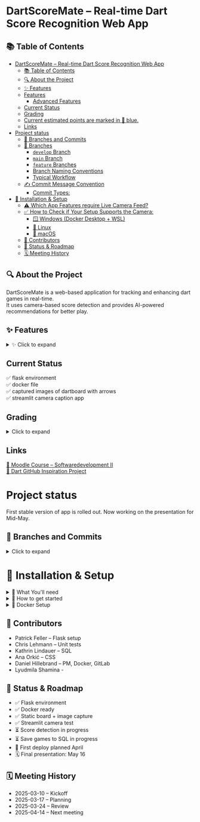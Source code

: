 # DartScoreMate – Real-time Dart Score Recognition Web App

## 📚 Table of Contents
- [DartScoreMate – Real-time Dart Score Recognition Web App](#dartscoremate--real-time-dart-score-recognition-web-app)
  - [📚 Table of Contents](#-table-of-contents)
  - [🔍 About the Project](#-about-the-project)
  - [✨ Features](#-features)
  - [Features](#features)
    - [Advanced Features](#advanced-features)
  - [Current Status](#current-status)
  - [Grading](#grading)
  - [Current estimated points are marked in 🔵 blue.](#current-estimated-points-are-marked-in--blue)
  - [Links](#links)
- [Project status](#project-status)
  - [🌳 Branches and Commits](#-branches-and-commits)
  - [🌿 Branches](#-branches)
    - [`develop` Branch](#develop-branch)
    - [`main` Branch](#main-branch)
    - [`feature` Branches](#feature-branches)
    - [Branch Naming Conventions](#branch-naming-conventions)
    - [Typical Workflow](#typical-workflow)
  - [✍️ Commit Message Convention](#️-commit-message-convention)
    - [Commit Types:](#commit-types)
- [🧪 Installation \& Setup](#-installation--setup)
  - [⚠️ Which App Features require Live Camera Feed?](#️-which-app-features-require-live-camera-feed)
  - [✅ How to Check if Your Setup Supports the Camera:](#-how-to-check-if-your-setup-supports-the-camera)
    - [🪟 Windows (Docker Desktop + WSL)](#-windows-docker-desktop--wsl)
    - [🐧 Linux](#-linux)
    - [🍎 macOS](#-macos)
  - [👥 Contributors](#-contributors)
  - [🚦 Status \& Roadmap](#-status--roadmap)
  - [🗓 Meeting History](#-meeting-history)

## 🔍 About the Project
DartScoreMate is a web-based application for tracking and enhancing dart games in real-time.  
It uses camera-based score detection and provides AI-powered recommendations for better play.


## ✨ Features
<details>
  <summary>✨ Click to expand</summary>
  
  ## Features
  - Create Users ✅  
  - Track Score ✅  
  - Save Games (SQL) ✅  
  - Chatbot Integration ✅  
  - Live-View of Dart Board (static) ✅  

  ### Advanced Features  
  - Detect Score from Image ⏳  
  - Personalized Shot Recommendations ✅ 

</details>

## Current Status
✅ flask environment  
✅ docker file  
✅ captured images of dartboard with arrows  
✅ streamlit camera caption app

## Grading 
<details>
  <summary>Click to expand</summary>

  ## Current estimated points are marked in 🔵 blue.
  - OOP & Framework (50) 🔵37
  - Unittests (5) 🔵5
  - Requirements / Docker (10) 7
  - Documentation (10) 🔵5
  - Gitlab (10) 🔵10
  - Presentation (15) 🔵2

  ❌ no hand-in with just one file  
  ❌ meaningless commit-messages: use standard words (FIX, FEAT, DOCS,...) and effective description  
  ✅ good code logic (design patterns, classes, ...)  
  ✅ monitor package dependencies (conda + uv/requirements.txt)  
  ✅ code documentation (docstrings, comments, ...)  
  ✅ Unittests: best practice = one per function  
  ✅ Presentation is on **May** $\mathbf{16^{th}}$ with 80-90% of project complete.

</details>

## Links
[📘 Moodle Course – Softwaredevelopment II](https://weblearn.fh-kufstein.ac.at/course/view.php?id=2643)  
[🎯 Dart GitHub Inspiration Project](https://github.com/TheAlgorithms/Dart)


# Project status 
First stable version of app is rolled out. Now working on the presentation for Mid-May.

## 🌳 Branches and Commits
<details>
  <summary>Click to expand</summary>

  ## 🌿 Branches

We use a structured Git workflow to keep our codebase stable and organized.

### `develop` Branch
- **Default and protected branch**
- Starting point for new branches (features, fixes, etc.)
- New branches are created from `develop` and later merged back into it.
- Once a set of features is complete and texted, `develop` is merged into `main`

### `main` Branch
* **Protected Branch**
* Contains **stable, production-ready versions** of the project.
* No direct feature development takes place here
* Only thoroughly tested code from `develop` is merged into `main`

### `feature` Branches

* Used for developing `**new features** or **bug fixes**.
* Always created from the `develop` branch
* After completion, feature branches are merged back into `develop` 

### Branch Naming Conventions

* Features: `feature_your-feature-name` or `feature/your-feature-name`
* Fixes: `fix_your-fix-name` or `fix/your-fix-name`

### Typical Workflow

```
                     +------------------------+
                     |         main           |
                     |   (stable releases)    |
                     +-----------^------------+
                                 |
                      (merge from develop)
                                 |
                     +-----------+-------------+
                     |        develop          |
                     |  (integration branch)   |
                     +-----------^-------------+
                                 |
      +--------------+-----------^-------------+--------------+
      |                      |        |                       |
      +------------+       +------------+        +------------+
      | feature/   |       | feature/   |        | fix/       |
      | new-api    |       | ui-desing  |        | typo-fix   |
      +------------+       +------------+        +------------+
```
---

## ✍️ Commit Message Convention

We follow a **conventional commit** style to make our commit history clear and organized. Commit messages should use one of the following prefixes:

### Commit Types:
- **FEAT**: A new feature or functionality.  
  Example: `FEAT: Add new user authentication flow`
  
- **DOCS**: Changes to documentation.  
  Example: `DOCS: Update README with setup instructions`
  
- **CHORE**: Routine tasks, maintenance, or refactoring without changing functionality.  
  Example: `CHORE: Update dependencies`

- **TESTS**: Adding or modifying tests.  
  Example: `TESTS: Write unit tests for user service`

- **FIX**: Bug fixes or correcting code that was not working as expected.  
  Example: `FIX: Resolve issue with user login error handling`

- **REFACTOR**: Code improvements without changing functionality (e.g., cleaning up or optimizing code).  
  Example: `REFACTOR: Simplify user profile rendering logic`

- **STYLE**: Non-functional changes like formatting or styling (e.g., fixing typos, adjusting layout).  
  Example: `STYLE: Fix indentation in authentication module`


</details>

# 🧪 Installation & Setup

<details>
  <summary>👾 What You'll need</summary>

  - 🐍 **Python 3.8 or higher**  
  - 📷 **OpenCV-compatible OS** (for camera support)  
  - 💾 **SQL Database** access (used to store game data)  
  - 🐋 **Docker** (for running the app in a container)  
  - 🧠 **Groq API Key** (for the built-in chatbot — create one for free [here](https://console.groq.com/keys))
</details>


<details>
  <summary>🤖 How to get started</summary>
  
1. **Clone the Project:** 
    ```
    git clone https://gitlab.web.fh-kufstein.ac.at/hillebranddaniel/dartscoremate_softwareentwicklung2.git
    ```
2. **Navigate to the project:** 
    ```
    cd dartscoremate_softwareentwicklung2
    ```
3. **Add Secrets to your Repo:** 
   1. navigate to `src/flask_app`
   2. create a new file `.env`
   3. Fill out the following lines and paste them into the `.env`-file:
    ```
    DB_HOST=XXXXX
    DB_PORT=XXXXX
    DB_USER=XXXXX
    DB_PASSWORD=XXXXX
    DB_NAME=XXXXX
    GROQ_API_KEY=XXXXX
    ``` 
4. **To start the app locally:**
   1. initialize a new virtual environment 
    ```
    python3 -m venv venv
    source venv/bin/activate
    ```
    2. install all required packages with `uv`
    ```
    pip install uv
    uv pip install .
    ```
    3. run the main darts app via `python3 -m src.flask_app.main`
    4. run the streamlit app via `streamlit run src/pic_snap/app.py`
 5. **To start the app from Docker:** 
    1. run `docker-compose up --build`
</details>
<details>
<summary>🐋 Docker Setup</summary>

You can run this project in Docker across Windows, Linux, or macOS, and most of the app's functionalities will work just fine. However, some features (such as those requiring a **live camera feed**) may face **limitations** depending on your OS and hardware access—especially on Windows due to **WSL** constraints.

## ⚠️ Which App Features require Live Camera Feed?

1. **Board Status**: Shows live image of dartboard
2. **Score Prediction**: Get score prediction of current throw based on live dartboard images.
3. **Pic Snap**: A small streamlit app to take pictures of your dartboard and save them to a directory. Mainly useful for training a score-prediction algorithm. 

## ✅ How to Check if Your Setup Supports the Camera:

### 🪟 Windows (Docker Desktop + WSL)

1. Mount your USB camera to WSL using [`usbipd`](https://learn.microsoft.com/de-de/windows/wsl/connect-usb): 
    ```
    usbipd list # list all usb devices
    usbipd bind --busid X-X # make device X-X accessible to WSL
    usbipd attach --wsl --busid X-X
    ```
2. Check if the USB device is detected in WSL: 
    ```
    lsusb
    ```
    return should be similar to 
    ```
    Bus 001 Device 002: ID 0bda:5844 Realtek Semiconductor Corp. USB Camera
    ```
3. Check if the USB device is detected as as a webcam 
    ```
    ls -l /dev/video*
    ```
    Should return 
    ```
    crw-rw---- 1 root video 81, 0 Mar 31 13:00 /dev/video0
    crw-rw---- 1 root video 81, 1 Mar 31 13:00 /dev/video1
    ```
4. Test your camera using `ffmpeg`, `cheese` or `guvcview`. If you see an image, then your Setup Supports USB Camera Image Feed.
5. If 1-3 succeeded but 4 failed, this is most likely because of missing camera drivers in WSL. You can tackle this issue by building a new WSL-kernel from scratch that includes the necessary camera drivers. This process is not so straightforward, so I recommend to follow [this video guide](https://www.youtube.com/watch?v=t_YnACEPmrM&ab_channel=AgileDevArt) by *AgileDevArt*. After successfully build a new WSL-Kernel with the right drivers, reopen any foto-app like `ffmpeg`, `cheese` or `guvcview` and see if you can now see an image. 
6. If you still don't see an image, it is very likely that it is still a driver issue. Troubleshooting here can be very difficult. An alternative way to tackle this problem is by installing a proper Linux distribution like *Ubunutu* with dual-boot and running Docker from there. See [this guide](https://gcore.com/learning/dual-boot-ubuntu-windows-setup) for further reference.

### 🐧 Linux
Running the project on native Linux provides the **most reliable camera support.** Docker will have full access to the host's USB devices, assuming you grant permission.

If you plan to use live camera features, this is the **recommended setup.**

### 🍎 macOS

macOS does not allow Docker containers direct access to USB cameras due to virtualization and security constraints.

**Live camera features will not work** on macOS unless you implement a workaround (e.g., camera-to-HTTP feed), which is outside the scope of this project.

</details>


## 👥 Contributors
- Patrick Feller – Flask setup  
- Chris Lehmann – Unit tests  
- Kathrin Lindauer – SQL  
- Ana Orkić – CSS  
- Daniel Hillebrand – PM, Docker, GitLab  
- Lyudmila Shamina - 


## 🚦 Status & Roadmap
- ✅ Flask environment  
- ✅ Docker ready  
- ✅ Static board + image capture  
- ✅ Streamlit camera test  
- ⏳ Score detection in progress  
- ⏳ Save games to SQL in progress  
- 📌 First deploy planned April  
- 🗓 Final presentation: May 16


## 🗓 Meeting History
- 2025-03-10 – Kickoff  
- 2025-03-17 – Planning  
- 2025-03-24 – Review  
- 2025-04-14 – Next meeting
